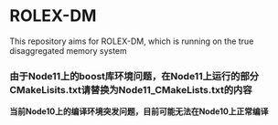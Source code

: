 # ROLEX-DM
This repository aims for ROLEX-DM, which is running on the true disaggregated memory system

### 由于Node11上的boost库环境问题，在Node11上运行的部分CMakeLisits.txt请替换为Node11_CMakeLists.txt的内容

<b>当前Node10上的编译环境突发问题，目前可能无法在Node10上正常编译    </b>
